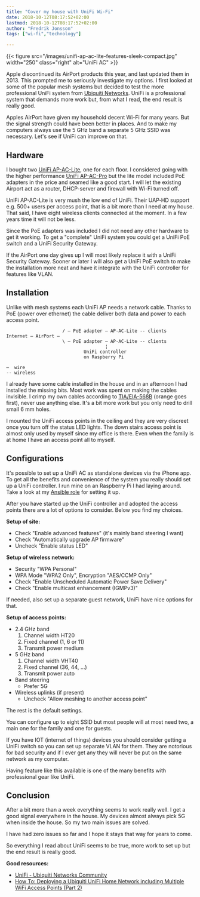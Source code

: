 ```yaml
---
title: "Cover my house with UniFi Wi-Fi"
date: 2018-10-12T08:17:52+02:00
lastmod: 2018-10-12T08:17:52+02:00
author: "Fredrik Jonsson"
tags: ["wi-fi","technology"]

---
```


{{< figure src="/images/unifi-ap-ac-lite-features-sleek-compact.jpg" width="250" class="right" alt="UniFi AC" >}}

Apple discontinued its AirPort products this year, and last updated them in 2013. This prompted me to seriously investigate my options. I first looked at some of the popular mesh systems but decided to test the more professional UniFi system from [Ubiquiti Networks](https://www.ubnt.com/). UniFi is a professional system that demands more work but, from what I read, the end result is really good.

Apples AirPort have given my household decent Wi-Fi for many years. But the signal strength could have been better in places. And to make my computers always use the 5 GHz band a separate 5 GHz SSID was necessary. Let's see if UniFi can improve on that.


## Hardware

I bought two [UniFi AP-AC-Lite](https://www.ubnt.com/unifi/unifi-ap-ac-lite/), one for each floor. I considered going with the higher performance [UniFi AP-AC-Pro](https://www.ubnt.com/unifi/unifi-ap-ac-pro/) but the lite model included PoE adapters in the price and seamed like a good start. I will let the existing Airport act as a router, DHCP-server and firewall with Wi-Fi turned off.

UniFi AP-AC-Lite is very mush the low end of UniFi. Their UAP‑HD support e.g. 500+ users per access point, that is a bit more than I need at my house. That said, I have eight wireless clients connected at the moment. In a few years time it will not be less.

Since the PoE adapters was included I did not need any other hardware to get it working. To get a "complete" UniFi system you could get a UniFi PoE switch and a UniFi Security Gateway.

If the AirPort one day gives up I will most likely replace it with a UniFi Security Gateway. Sooner or later I will also get a UniFi PoE switch to make the installation more neat and have it integrate with the UniFi controller for features like VLAN.


## Installation

Unlike with mesh systems each UniFi AP needs a network cable. Thanks to PoE (power over ethernet) the cable deliver both data and power to each access point.

~~~~
                     / – PoE adapter – AP-AC-Lite -- clients
Internet – AirPort –
                     \ – PoE adapter – AP-AC-Lite -- clients
                                     ¦
                             UniFi controller
                             on Raspberry Pi

–  wire
-- wireless
~~~~

I already have some cable installed in the house and in an afternoon I had installed the missing bits. Most work was spent on making the cables invisible. I crimp my own cables according to [TIA/EIA-568B](https://en.wikipedia.org/wiki/TIA/EIA-568#T568A_and_T568B_termination) (orange goes first), never use anything else. It's a bit more work but you only need to drill small 6 mm holes.

I mounted the UniFi access points in the ceiling and they are very discreet once you turn off the status LED lights. The down stairs access point is almost only used by myself since my office is there. Even when the family is at home I have an access point all to myself.


## Configurations

It's possible to set up a UniFi AC as standalone devices via the iPhone app. To get all the benefits and convenience of the system you really should set up a UniFi controller. I run mine on an Raspberry Pi I had laying around. Take a look at my [Ansible role](https://github.com/frjo/ansible-roles) for setting it up.

After you have started up the UniFi controller and adopted the access points there are a lot of options to consider. Below you find my choices.

**Setup of site:**

* Check "Enable advanced features" (it's mainly band steering I want)
* Check "Automatically upgrade AP firmware"
* Uncheck "Enable status LED"

**Setup of wireless network:**

* Security "WPA Personal"
* WPA Mode "WPA2 Only", Encryption "AES/CCMP Only"
* Check "Enable Unscheduled Automatic Power Save Delivery"
* Check "Enable multicast enhancement (IGMPv3)"

If needed, also set up a separate guest network, UniFi have nice options for that.

**Setup of access points:**

* 2.4 GHz band
    1. Channel width HT20
    2. Fixed channel (1, 6 or 11)
    3. Transmit power medium
* 5 GHz band
    1. Channel width VHT40
    2. Fixed channel (36, 44, …)
    3. Transmit power auto
* Band steering
    * Prefer 5G
* Wireless uplinks (if present)
    * Uncheck "Allow meshing to another access point"

The rest is the default settings.

You can configure up to eight SSID but most people will at most need two, a main one for the family and one for guests.

If you have IOT (internet of things) devices you should consider getting a UniFi switch so you can set up separate VLAN for them. They are notorious for bad security and if I ever get any they will never be put on the same network as my computer.

Having feature like this available is one of the many benefits with professional gear like UniFi.


## Conclusion

After a bit more than a week everything seems to work really well. I get a good signal everywhere in the house. My devices almost always pick 5G when inside the house. So my two main issues are solved.

I have had zero issues so far and I hope it stays that way for years to come.

So everything I read about UniFi seems to be true, more work to set up but the end result is really good.

**Good resources:**

* [UniFi - Ubiquiti Networks Community](https://community.ubnt.com/unifi)
* [How To: Deploying a Ubiquiti UniFi Home Network including Multiple WiFi Access Points (Part 2)](https://freetime.mikeconnelly.com/archives/6373)